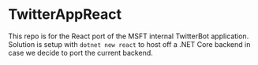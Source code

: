 # TwitterAppReact

This repo is for the React port of the MSFT internal TwitterBot application. Solution is setup with `dotnet new react` to host off a .NET Core backend in case we decide to port the current backend.
